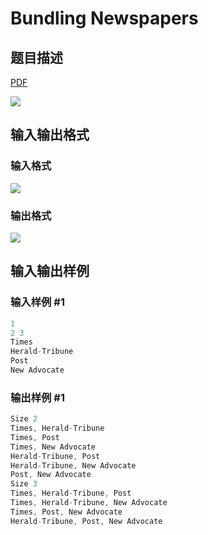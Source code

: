 # Bundling Newspapers

## 题目描述

[problemUrl]: https://uva.onlinejudge.org/index.php?option=com_onlinejudge&Itemid=8&category=7&page=show_problem&problem=539

[PDF](https://uva.onlinejudge.org/external/5/p598.pdf)

![](https://cdn.luogu.com.cn/upload/vjudge_pic/UVA598/0f2d49d85ce1082b1251eac94b08f0edc771ead0.png)

## 输入输出格式

### 输入格式

![](https://cdn.luogu.com.cn/upload/vjudge_pic/UVA598/a88f7a5080eeb4c7832246bfca5561e9027a569d.png)

### 输出格式

![](https://cdn.luogu.com.cn/upload/vjudge_pic/UVA598/1146380303c0e1ac9f12bc80e15e2685351f727d.png)

## 输入输出样例

### 输入样例 #1

```cpp
1
2 3
Times
Herald-Tribune
Post
New Advocate
```


### 输出样例 #1

```cpp
Size 2
Times, Herald-Tribune
Times, Post
Times, New Advocate
Herald-Tribune, Post
Herald-Tribune, New Advocate
Post, New Advocate
Size 3
Times, Herald-Tribune, Post
Times, Herald-Tribune, New Advocate
Times, Post, New Advocate
Herald-Tribune, Post, New Advocate
```


